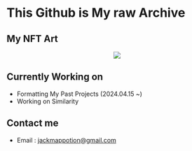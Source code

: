 # This Github is My raw Archive

## My NFT Art

<p align="center">
  <img src="https://i.seadn.io/gcs/files/ac0e5a62da6365909c2f5e40ed048a8c.png" />
</p>

## Currently Working on

- Formatting My Past Projects (2024.04.15 ~)
- Working on Similarity


## Contact me

- Email : <jackmappotion@gmail.com>

